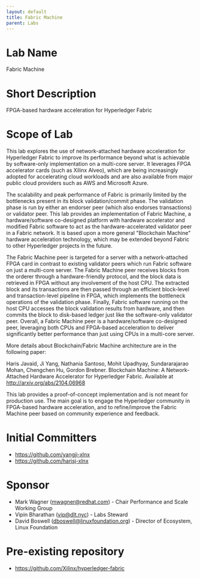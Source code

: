 ```yaml
---
layout: default
title: Fabric Machine
parent: Labs
---
```

# Lab Name
Fabric Machine

# Short Description
FPGA-based hardware acceleration for Hyperledger Fabric

# Scope of Lab
This lab explores the use of network-attached hardware acceleration for Hyperledger Fabric to improve its performance beyond what is achievable by software-only implementation on a multi-core server. It leverages FPGA accelerator cards (such as Xilinx Alveo), which are being increasingly adopted for accelerating cloud workloads and are also available from major public cloud providers such as AWS and Microsoft Azure.

The scalability and peak performance of Fabric is primarily limited by the bottlenecks present in its block validation/commit phase. The validation phase is run by either an endorser peer (which also endorses transactions) or validator peer. This lab provides an implementation of Fabric Machine, a hardware/software co-designed platform with hardware accelerator and modified Fabric software to act as the hardware-accelerated validator peer in a Fabric network. It is based upon a more general "Blockchain Machine" hardware acceleration technology, which may be extended beyond Fabric to other Hyperledger projects in the future.

The Fabric Machine peer is targeted for a server with a network-attached FPGA card in contrast to existing validator peers which run Fabric software on just a multi-core server. The Fabric Machine peer receives blocks from the orderer through a hardware-friendly protocol, and the block data is retrieved in FPGA without any involvement of the host CPU. The extracted block and its transactions are then passed through an efficient block-level and transaction-level pipeline in FPGA, which implements the bottleneck operations of the validation phase. Finally, Fabric software running on the host CPU accesses the block validation results from hardware, and then commits the block to disk-based ledger just like the software-only validator peer. Overall, a Fabric Machine peer is a hardware/software co-designed peer, leveraging both CPUs and FPGA-based acceleration to deliver significantly better performance than just using CPUs in a multi-core server.

More details about Blockchain/Fabric Machine architecture are in the following paper:

Haris Javaid, Ji Yang, Nathania Santoso, Mohit Upadhyay, Sundararajarao Mohan, Chengchen Hu, Gordon Brebner. Blockchain Machine: A Network-Attached Hardware Accelerator for Hyperledger Fabric. Available at http://arxiv.org/abs/2104.06968

This lab provides a proof-of-concept implementation and is not meant for production use. The main goal is to engage the Hyperledger community in FPGA-based hardware acceleration, and to refine/improve the Fabric Machine peer based on community experience and feedback.

# Initial Committers
- https://github.com/yangji-xlnx
- https://github.com/harisj-xlnx

# Sponsor
- Mark Wagner (mwagner@redhat.com) - Chair Performance and Scale Working Group
- Vipin Bharathan (vip@dlt.nyc) - Labs Steward
- David Boswell (dboswell@linuxfoundation.org) - Director of Ecosystem, Linux Foundation

# Pre-existing repository
- https://github.com/Xilinx/hyperledger-fabric
